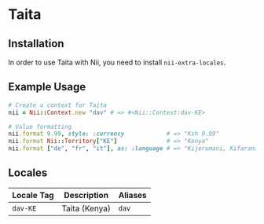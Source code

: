 <!-- This file has been generated. Source: languages/_template.md.erb -->

# Taita

## Installation

In order to use Taita with Nii, you need to install `nii-extra-locales`.

## Example Usage

``` ruby
# Create a context for Taita
nii = Nii::Context.new "dav" # => #<Nii::Context:dav-KE>

# Value formatting
nii.format 9.99, style: :currency            # => "Ksh 9.99"
nii.format Nii::Territory["KE"]              # => "Kenya"
nii.format ["de", "fr", "it"], as: :language # => "Kijerumani, Kifaransa, Kiitaliano"
```


## Locales

<table>
  <thead>
    <tr>
      <th>Locale Tag</th>
      <th>Description</th>
      <th>Aliases</th>
    </tr>
  </thead>
  <tbody>
    <tr>
      <td><code>dav-KE</code></td>
      <td>Taita (Kenya)</td>
      <td><code>dav</code></td>
    </tr>
  </tbody>
</table>

